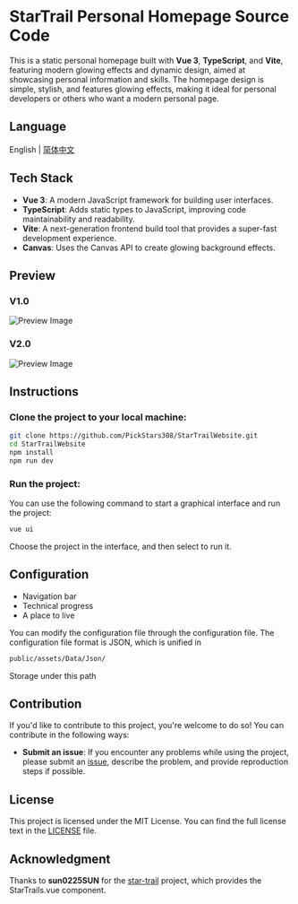 # StarTrail Personal Homepage Source Code

This is a static personal homepage built with **Vue 3**, **TypeScript**, and **Vite**, featuring modern glowing effects and dynamic design, aimed at showcasing personal information and skills. The homepage design is simple, stylish, and features glowing effects, making it ideal for personal developers or others who want a modern personal page.

## Language

English | [简体中文](README-CN.md)

## Tech Stack

- **Vue 3**: A modern JavaScript framework for building user interfaces.
- **TypeScript**: Adds static types to JavaScript, improving code maintainability and readability.
- **Vite**: A next-generation frontend build tool that provides a super-fast development experience.
- **Canvas**: Uses the Canvas API to create glowing background effects.

## Preview

### V1.0

![Preview Image](https://gh.api.99988866.xyz/https://github.com/PickStars308/StarTrailWebsite/blob/master/Preview/1.0.png 'Preview Image')

### V2.0

![Preview Image](https://gh.api.99988866.xyz/https://github.com/PickStars308/StarTrailWebsite/blob/master/Preview/2.0.png 'Preview Image')

## Instructions

### Clone the project to your local machine:

```bash
git clone https://github.com/PickStars308/StarTrailWebsite.git
cd StarTrailWebsite
npm install
npm run dev
```

### Run the project:

You can use the following command to start a graphical interface and run the project:

```bash
vue ui
```

Choose the project in the interface, and then select to run it.

## Configuration

- Navigation bar
- Technical progress
- A place to live

You can modify the configuration file through the configuration file. The configuration file format is JSON, which is unified in

```bash
public/assets/Data/Json/
```

Storage under this path

## Contribution

If you'd like to contribute to this project, you're welcome to do so! You can contribute in the following ways:

- **Submit an issue**: If you encounter any problems while using the project, please submit an [issue](https://github.com/PickStars308/StarTrailWebsite/issues), describe the problem, and provide reproduction steps if possible.

## License

This project is licensed under the MIT License. You can find the full license text in the [LICENSE](LICENSE) file.

## Acknowledgment

Thanks to **sun0225SUN** for the [star-trail](https://github.com/sun0225SUN/star-trail) project, which provides the StarTrails.vue component.
